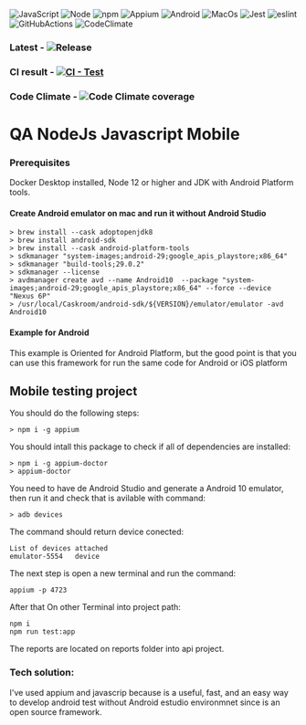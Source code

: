 ![JavaScript](https://img.shields.io/badge/-JavaScript-000?&logo=JavaScript)
![Node](https://img.shields.io/badge/-NodeJs-000?&logo=node-dot-js)
![npm](https://img.shields.io/badge/-npm-000?&logo=npm)
![Appium](https://img.shields.io/badge/-Appium-violet?&?logoColor=violet)
![Android](https://img.shields.io/badge/-Android-000?&logo=Android)
![MacOs](https://img.shields.io/badge/-MacOs-000?&logo=MacOs)
![Jest](https://img.shields.io/badge/-jest-000?&logo=jest)
![eslint](https://img.shields.io/badge/-eslint-000?&logo=eslint)
![GitHubActions](https://img.shields.io/badge/-GitHubActions-000?&logo=github-actions)
![CodeClimate](https://img.shields.io/badge/-CodeClimate-000?&logo=code-climate)

### Latest - ![Release](https://img.shields.io/github/v/release/ferraobox/qa-node-javascript-mobile)

### CI result - [![CI - Test](https://github.com/ferraobox/qa-node-javascript-mobile/actions/workflows/release.yml/badge.svg)](https://github.com/ferraobox/qa-node-javascript-mobile/actions/workflows/release.yml)

### Code Climate - ![Code Climate coverage](https://img.shields.io/codeclimate/coverage/ferraobox/qa-node-javascript-mobile)

# QA NodeJs Javascript Mobile

### Prerequisites

Docker Desktop installed, Node 12 or higher and JDK with Android Platform tools.

#### Create Android emulator on mac and run it without Android Studio

```
> brew install --cask adoptopenjdk8
> brew install android-sdk
> brew install --cask android-platform-tools
> sdkmanager "system-images;android-29;google_apis_playstore;x86_64"
> sdkmanager "build-tools;29.0.2"
> sdkmanager --license
> avdmanager create avd --name Android10  --package "system-images;android-29;google_apis_playstore;x86_64" --force --device "Nexus 6P"
> /usr/local/Caskroom/android-sdk/${VERSION}/emulator/emulator -avd Android10
```

#### Example for Android

This example is Oriented for Android Platform, but the good point is that you can use this framework for run the same code for Android or iOS platform

## Mobile testing project

You should do the following steps:

```
> npm i -g appium
```

You should intall this package to check if all of dependencies are installed:

```
> npm i -g appium-doctor
> appium-doctor
```

You need to have de Android Studio and generate a Android 10 emulator, then run it and check that is avilable with command:

```
> adb devices
```

The command should return device conected:

```
List of devices attached
emulator-5554   device
```

The next step is open a new terminal and run the command:

```
appium -p 4723
```

After that On other Terminal into project path:

```
npm i
npm run test:app
```

The reports are located on reports folder into api project.

### Tech solution:

I've used appium and javascrip because is a useful, fast, and an easy way to develop android test without Android estudio environmnet since is an open source framework.
